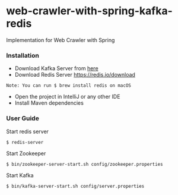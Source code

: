 # web-crawler-with-spring-kafka-redis
Implementation for Web Crawler with Spring 

### Installation
- Download Kafka Server from [here](https://kafka.apache.org/quickstart)
- Download Redis Server https://redis.io/download
```
Note: You can run $ brew install redis on macOS  
```
- Open the project in IntelliJ or any other IDE
- Install Maven dependencies

### User Guide
Start redis server
```shell script
$ redis-server
```

Start Zookeeper
```shell script
$ bin/zookeeper-server-start.sh config/zookeeper.properties
```

Start Kafka
```shell script
$ bin/kafka-server-start.sh config/server.properties
```
